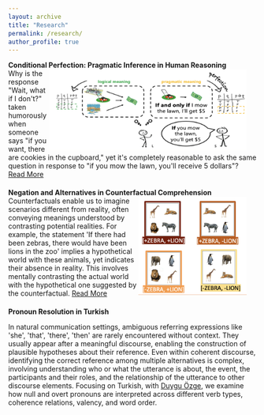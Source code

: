 ```yaml
--- 
layout: archive 
title: "Research" 
permalink: /research/ 
author_profile: true 
---
```


<h4 style="margin:0 0 0 0;">Conditional Perfection: Pragmatic Inference in Human Reasoning</h4>

<div>
  <img src="../images/conditionals.png" alt="conditional perfection" style="float: right; margin-right: 20px; width: 400px; height: auto;" />
  Why is the response "Wait, what if I don't?" taken humorously when someone says "if you want, there are cookies in the cupboard," yet it's completely reasonable to ask the same question in response to "if you mow the lawn, you'll receive 5 dollars"?
  <a href="javascript:void(0);" id="readMoreLink1" onclick="toggleText('moreText1')">Read More</a>
  <div class="more-text" id="moreText1" style="display: none;">
    We frequently understand utterances more deeply than their explicit content suggests. For example, "Mary had cheesecake for dessert" often implies she had only cheesecake, and "I ate some of your cookies" suggests I didn't eat all of them. We make these inferences swiftly during real-time language processing. In this project, with <a href="https://psychology.ucsd.edu/people/profiles/dbarner.html" target="_blank">David Barner</a>, we investigate how this feat is accomplished: Do listeners initially adopt a non-logical, pragmatic interpretation or begin with a logical meaning and then enrich the conditional statement via inference?
  </div>
</div>

<h4 style="margin:20px 0 0 0;">Negation and Alternatives in Counterfactual Comprehension</h4>

<div>
  <img src="../images/counterfactuals2.png" alt="alternatives" style="float: right; margin-right: 20px; width: 220px; height: auto;" />
  Counterfactuals enable us to imagine scenarios different from reality, often conveying meanings understood by contrasting potential realities. For example, the statement 'If there had been zebras, there would have been lions in the zoo' implies a hypothetical world with these animals, yet indicates their absence in reality. This involves mentally contrasting the actual world with the hypothetical one suggested by the counterfactual.
  <a href="javascript:void(0);" id="readMoreLink2" onclick="toggleText('moreText2')">Read More</a>
  <div class="more-text" id="moreText2" style="display: none;">
    Using web-based eye tracking, with <a href="https://people.ceu.edu/eva_wittenberg" target="_blank">Eva Wittenberg</a>, we focus on how negation and the availability of alternatives shape our mental representations during this process. A negated counterfactual, like 'If there had been no zebras, there would have been no lions in the zoo', suggests a world without these animals, while implicitly confirming their existence. These negated counterfactuals help answer the implicit Question under Discussion (QuD) by reducing uncertainty and creating specific mental images. This interaction indicates that the cognitive effort in comprehending counterfactuals primarily arises from uncertainty over alternative states and QuD accommodation.
  </div>
</div>

<h4 style="margin:20px 0 0 0;">Pronoun Resolution in Turkish</h4>

<div>
  <p> In natural communication settings, ambiguous referring expressions like 'she', 'that', 'there', 'then' are rarely encountered without context. They usually appear after a meaningful discourse, enabling the construction of plausible hypotheses about their reference. Even within coherent discourse, identifying the correct reference among multiple alternatives is complex, involving understanding who or what the utterance is about, the event, the participants and their roles, and the relationship of the utterance to other discourse elements. Focusing on Turkish, with <a href="https://users.metu.edu.tr/duyguo/" target="_blank">Duygu Özge</a>, we examine how null and overt pronouns are interpreted across different verb types, coherence relations, valency, and word order. </p>
</div>

<script>
function toggleText(elementId) {
    var element = document.getElementById(elementId);
    if (element.style.display === "none") {
        element.style.display = "block";
    } else {
        element.style.display = "none";
    }
}
</script>
